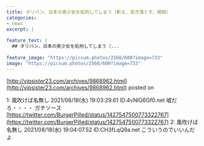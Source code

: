 ```yaml
---
title: タリバン、日本の美少女を処刑してしまう（斬る、突き落とす、発砲）
categories:
- news
excerpt: |
  
feature_text: |
  ## タリバン、日本の美少女を処刑してしまう（...
  
feature_image: "https://picsum.photos/2560/600?image=733"
image: "https://picsum.photos/2560/600?image=733"
---
```


[http://vipsister23.com/archives/9868962.html](http://vipsister23.com/archives/9868962.html)
posted on 

<!--more-->

1: 風吹けば名無し 2021/08/18(水) 19:03:29.61 ID:4vNIG6Gf0.net 嘘だろ・・・・ ガチソース [https://twitter.com/BurgerPilled/status/1427547500773322767](https://twitter.com/BurgerPilled/status/1427547500773322767) 2: 風吹けば名無し 2021/08/18(水) 19:04:07.52 ID:CH3fLqQ9a.net こういうのでいいんだよ
